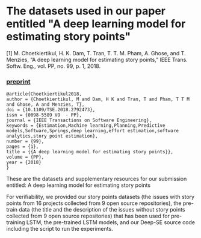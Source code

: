 # The datasets used in our paper entitled "A deep learning model for estimating story points"

[1] M. Choetkiertikul, H. K. Dam, T. Tran, T. T. M. Pham, A. Ghose, and T. Menzies, “A deep learning model for estimating story points,” IEEE Trans. Softw. Eng., vol. PP, no. 99, p. 1, 2018.

### [preprint](https://github.com/SEAnalytics/datasets/blob/master/storypoint/IEEE%20TSE2018/preprint.pdf)

```
@article{Choetkiertikul2018,
author = {Choetkiertikul, M and Dam, H K and Tran, T and Pham, T T M and Ghose, A and Menzies, T},
doi = {10.1109/TSE.2018.2792473},
issn = {0098-5589 VO  - PP},
journal = {IEEE Transactions on Software Engineering},
keywords = {Estimation,Machine learning,Planning,Predictive models,Software,Springs,deep learning,effort estimation,software analytics,story point estimation},
number = {99},
pages = {1},
title = {{A deep learning model for estimating story points}},
volume = {PP},
year = {2018}
}
```

These are the datasets and supplementary resources for our submission entitled: A deep learning model for estimating story points

For verifiability, we provided our story points datasets (the issues with story points from 16 projects collected from 9 open source repositories), the pre-train data (the title and the description of the issues without story points collected from 9 open source repositories) that has been used for pre-training LSTM, the pre-trained LSTM models, and our Deep-SE source code including the script to run the experiments.

